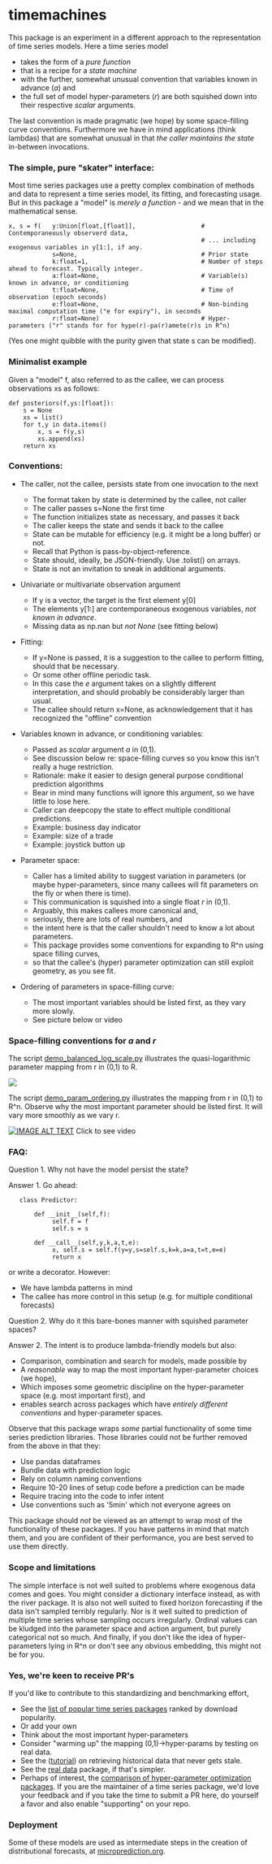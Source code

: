 # timemachines

This package is an experiment in a different approach to the representation of time series models. Here a time series model

- takes the form of a *pure function*  
- that is a recipe for a *state machine* 
- with the further, somewhat unusual convention that variables known in advance (*a*) and
- the full set of model hyper-parameters (*r*) are both squished down into their respective *scalar* arguments. 

The last convention is made pragmatic (we hope) by some space-filling curve conventions. Furthermore we have in mind 
applications (think lambdas) that are somewhat unusual in that *the caller maintains the state* in-between invocations.  

### The simple, pure "skater" interface:

Most time series packages use a pretty complex combination of methods and data to represent a time series model, its fitting, and forecasting usage. But in this package a "model" is *merely a function* - and we mean that in the mathematical sense.   

    x, s = f(   y:Union[float,[float]],                  # Contemporaneously observerd data, 
                                                         # ... including exogenous variables in y[1:], if any. 
                s=None,                                  # Prior state
                k:float=1,                               # Number of steps ahead to forecast. Typically integer. 
                a:float=None,                            # Variable(s) known in advance, or conditioning
                t:float=None,                            # Time of observation (epoch seconds)
                e:float=None,                            # Non-binding maximal computation time ("e for expiry"), in seconds
                r:float=None)                            # Hyper-parameters ("r" stands for for hype(r)-pa(r)amete(r)s in R^n)
                
(Yes one might quibble with the purity given that state s can be modified). 

### Minimalist example
Given a "model" f, also referred to as the callee, we can process observations xs as follows:

    def posteriors(f,ys:[float]):
        s = None
        xs = list()
        for t,y in data.items()
            x, s = f(y,s)
            xs.append(xs)
        return xs
    
### Conventions: 

- The caller, not the callee, persists state from one invocation to the next
    - The format taken by state is determined by the callee, not caller
    - The caller passes s=None the first time
    - The function initializes state as necessary, and passes it back
    - The caller keeps the state and sends it back to the callee
    - State can be mutable for efficiency (e.g. it might be a long buffer) or not. 
    - Recall that Python is pass-by-object-reference. 
    - State should, ideally, be JSON-friendly. Use .tolist() on arrays.
    - State is not an invitation to sneak in additional arguments.
       
- Univariate or multivariate observation argument
     - If y is a vector, the target is the first element y[0]
     - The elements y[1:] are contemporaneous exogenous variables, *not known in advance*.  
     - Missing data as np.nan but *not None* (see fitting below)

- Fitting:  
     - If y=None is passed, it is a suggestion to the callee to perform fitting, should that be necessary. 
     - Or some other offline periodic task. 
     - In this case the *e* argument takes on a slightly different interpretation, and should probably
     be considerably larger than usual. 
     - The callee should return x=None, as acknowledgement that it has recognized the "offline" convention
   
- Variables known in advance, or conditioning variables:
     - Passed as *scalar* argument *a* in (0,1). 
     - See discussion below re: space-filling curves so you know this isn't really a huge restriction.  
     - Rationale: make it easier to design general purpose conditional prediction algorithms
     - Bear in mind many functions will ignore this argument, so we have little to lose here. 
     - Caller can deepcopy the state to effect multiple conditional predictions.
     - Example: business day indicator
     - Example: size of a trade
     - Example: joystick button up 

- Parameter space:
     - Caller has a limited ability to suggest variation in parameters (or maybe hyper-parameters, since 
     many callees will fit parameters on the fly or when there is time).
     - This communication is squished into a single float *r* in (0,1). 
     - Arguably, this makes callees more canonical and, 
     - seriously, there are lots of real numbers, and 
     - the intent here is that the caller shouldn't need to know a lot about parameters.
     - This package provides some conventions for expanding to R^n using space filling curves,
     - so that the callee's (hyper) parameter optimization can still exploit geometry, as you see fit. 
      
- Ordering of parameters in space-filling curve:
    - The most important variables should be listed first, as they vary more slowly. 
    - See picture below or video
    
### Space-filling conventions for *a* and *r*

The script [demo_balanced_log_scale.py](https://github.com/microprediction/timemachines/blob/master/examples/demo_balanced_log_scale.py) illustrates the
quasi-logarithmic parameter mapping from r in (0,1) to R. 

![](https://i.imgur.com/NCFCTeK.png)


The script [demo_param_ordering.py](https://github.com/microprediction/timemachines/blob/master/examples/demo_param_ordering.py) illustrates
the mapping from r in (0,1) to R^n. Observe why the most important parameter should be listed first. It will vary
more smoothly as we vary r. 

[![IMAGE ALT TEXT](https://i.imgur.com/4F1oHXR.png)](https://vimeo.com/497113737 "Parameter importance")
Click to see video
 
    
### FAQ:

Question 1. Why not have the model persist the state?

Answer 1. Go ahead:

       class Predictor:
   
           def __init__(self,f):
                self.f = f
                self.s = s

           def __call__(self,y,k,a,t,e):
                x, self.s = self.f(y=y,s=self.s,k=k,a=a,t=t,e=e)
                return x

or write a decorator. However:
- We have lambda patterns in mind
- The callee has more control in this setup (e.g. for multiple conditional forecasts)

Question 2. Why do it this bare-bones manner with squished parameter spaces?  

Answer 2. The intent is to produce lambda-friendly models but also:
- Comparison, combination and search for models, made possible by
- A *reasonable* way to map the most important hyper-parameter choices (we hope),
- Which imposes some geometric discipline on the hyper-parameter space (e.g. most important first), and
- enables search across packages which have *entirely different conventions* and hyper-parameter spaces. 


Observe that this package wraps *some* partial functionality of some time series prediction libraries. Those libraries could not be further removed from the above in that they:
 - Use pandas dataframes
 - Bundle data with prediction logic
 - Rely on column naming conventions 
 - Require 10-20 lines of setup code before a prediction can be made
 - Require tracing into the code to infer intent
 - Use conventions such as '5min' which not everyone agrees on 

This package should *not* be viewed as an attempt to wrap most of the functionality of these packages. If you 
have patterns in mind that match them, and you are confident of their performance, you are best served to 
use them directly. 

### Scope and limitations
The simple interface is not well suited to problems where exogenous data comes and goes. 
You might consider a dictionary interface instead, as with the river package. 
It is also not well suited to fixed horizon forecasting if the data isn't sampled terribly regularly. 
Nor is it well suited to prediction of multiple time series whose sampling occurs irregularly. 
Ordinal values can be kludged into the parameter space and action argument, but purely categorical not so much. And finally, if you
don't like the idea of hyper-parameters lying in R^n or don't see any obvious embedding, this might 
not be for you. 

### Yes, we're keen to receive PR's
If you'd like to contribute to this standardizing and benchmarking effort, 

- See the [list of popular time series packages](https://www.microprediction.com/blog/popular-timeseries-packages) ranked by download popularity. 
- Or add your own
- Think about the most important hyper-parameters
- Consider "warming up" the mapping (0,1)->hyper-params by testing on real data. 
- See the ([tutorial](https://www.microprediction.com/python-3)) on retrieving historical data that never gets stale.
- See the [real data](https://pypi.org/project/realdata/) package, if that's simpler.
- Perhaps of interest, the [comparison of hyper-parameter optimization packages](https://www.microprediction.com/blog/optimize). If you are the maintainer of a time series package, we'd love your feedback and if you take the time to submit a PR here, do yourself a favor and also enable "supporting" on your repo. 

### Deployment

Some of these models are used as intermediate steps in the creation of distributional forecasts, at [microprediction.org](www.microprediction.org). 
